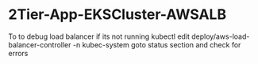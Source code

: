 # 2Tier-App-EKSCluster-AWSALB
To to debug load balancer if its not running
kubectl edit deploy/aws-load-balancer-controller -n kubec-system
goto status section and check for errors
